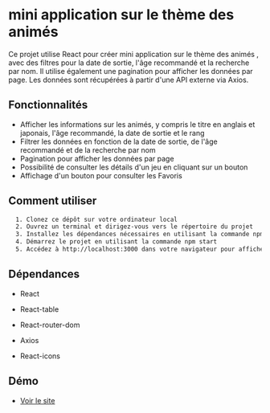 # mini application sur le thème des animés 

Ce projet utilise React pour créer  mini application sur le thème des animés , avec des filtres pour la date de sortie, l'âge recommandé et la recherche par nom. Il utilise également une pagination pour afficher les données par page. Les données sont récupérées à partir d'une API externe via Axios.


## Fonctionnalités

 - Afficher les informations sur les animés, y compris le titre en anglais et japonais, l'âge recommandé, la date de sortie et le rang 
 - Filtrer les données en fonction de la date de sortie, de l'âge recommandé et de la recherche par nom
 - Pagination pour afficher les données par page
 - Possibilité de consulter les détails d'un jeu en cliquant sur un bouton
 - Affichage d'un bouton pour consulter les Favoris



## Comment utiliser




```bash
  1. Clonez ce dépôt sur votre ordinateur local
  2. Ouvrez un terminal et dirigez-vous vers le répertoire du projet
  3. Installez les dépendances nécessaires en utilisant la commande npm install
  4. Démarrez le projet en utilisant la commande npm start
  5. Accédez à http://localhost:3000 dans votre navigateur pour afficher l'application
```



    
## Dépendances

- React

- React-table

- React-router-dom

- Axios

- React-icons


## Démo

- [Voir le site ](https://test-technique-4beez.vercel.app/)


